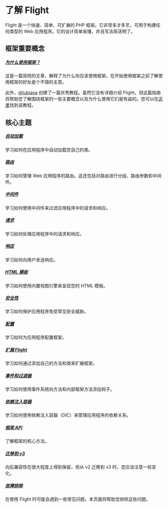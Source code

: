 # 了解 Flight

Flight 是一个快速、简单、可扩展的 PHP 框架。它非常多才多艺，可用于构建任何类型的 Web 应用程序。它的设计简单易懂，并且写法简洁明了。

## 框架重要概念

##### [为什么使用框架？](/learn/why-frameworks)

这是一篇简短的文章，解释了为什么你应该使用框架。在开始使用框架之前了解使用框架的好处是个不错的主意。

此外，[@lubiana](https://git.php.fail/lubiana) 创建了一篇优秀教程。虽然它没有详细介绍 Flight，但这篇指南将帮助您了解围绕框架的一些主要概念以及为什么使用它们是有益的。您可以在[这里](https://git.php.fail/lubiana/no-framework-tutorial/src/branch/master/README.md)找到该教程。

## 核心主题

##### [自动加载](/learn/autoloading)

学习如何在应用程序中自动加载您自己的类。

##### [路由](/learn/routing)

学习如何管理 Web 应用程序的路由。这还包括对路由进行分组、路由参数和中间件。

##### [中间件](/learn/middleware)

学习如何使用中间件来过滤应用程序中的请求和响应。

##### [请求](/learn/requests)

学习如何处理应用程序中的请求和响应。

##### [响应](/learn/responses)

学习如何向用户发送响应。

##### [HTML 模板](/learn/templates)

学习如何使用内置视图引擎来呈现您的 HTML 模板。

##### [安全性](/learn/security)

学习如何保护应用程序免受常见安全威胁。

##### [配置](/learn/configuration)

学习如何为应用程序配置框架。

##### [扩展 Flight](/learn/extending)

学习如何通过添加自己的方法和类来扩展框架。

##### [事件和过滤器](/learn/filtering)

学习如何使用事件系统向方法和内部框架方法添加钩子。

##### [依赖注入容器](/learn/dependency-injection-container)

学习如何使用依赖注入容器（DIC）来管理应用程序的依赖关系。

##### [框架 API](/learn/api)

了解框架的核心方法。

##### [迁移到 v3](/learn/migrating-to-v3)
向后兼容性在很大程度上得到保留，但从 v2 迁移到 v3 时，您应该注意一些变化。

##### [故障排除](/learn/troubleshooting)
在使用 Flight 时可能会遇到一些常见问题。本页面将帮助您排除这些问题。